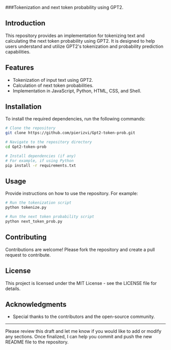 ###Tokenization and next token probability using GPT2.

## Introduction

This repository provides an implementation for tokenizing text and calculating the next token probability using GPT2. It is designed to help users understand and utilize GPT2's tokenization and probability prediction capabilities.

## Features

- Tokenization of input text using GPT2.
- Calculation of next token probabilities.
- Implementation in JavaScript, Python, HTML, CSS, and Shell.

## Installation

To install the required dependencies, run the following commands:

```bash
# Clone the repository
git clone https://github.com/pierizvi/Gpt2-token-prob.git

# Navigate to the repository directory
cd Gpt2-token-prob

# Install dependencies (if any)
# For example, if using Python
pip install -r requirements.txt
```

## Usage

Provide instructions on how to use the repository. For example:

```bash
# Run the tokenization script
python tokenize.py

# Run the next token probability script
python next_token_prob.py
```

## Contributing

Contributions are welcome! Please fork the repository and create a pull request to contribute.

## License

This project is licensed under the MIT License - see the LICENSE file for details.

## Acknowledgments

- Special thanks to the contributors and the open-source community.

---

Please review this draft and let me know if you would like to add or modify any sections. Once finalized, I can help you commit and push the new README file to the repository.

